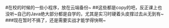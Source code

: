 #在校的时候的一些小程序，放在云端备份~
##这些都是copy的吧，反正课上也没听~自己的Java绝大部分都是自学的，尤其是实习时硬着头皮撑过去从无到有~
###现在暂时不搞了，还是需要实战才能学得快啊~
